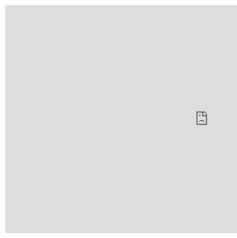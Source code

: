 <iframe width="1280" height="720" src="https://www.youtube.com/embed/cL6MY6CVErk" title="UE Portfolio" frameborder="0" allow="accelerometer; autoplay; clipboard-write; encrypted-media; gyroscope; picture-in-picture" allowfullscreen></iframe>
